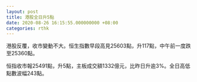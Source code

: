 ```yaml
---
layout: post
title: 港股全日升5點
date: 2020-08-26 16:15:55.000000000 +08:00
categories: rthk
---
```


港股反覆，收市變動不大。恒生指數早段高見25603點，升117點，中午前一度跌至25360點。

恒指收市報25491點，升5點，主板成交額1332億元，比昨日升逾3%。全日高低點數波幅243點。
